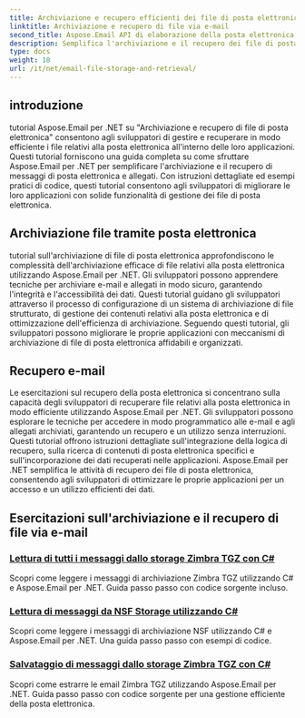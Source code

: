 ```yaml
---
title: Archiviazione e recupero efficienti dei file di posta elettronica
linktitle: Archiviazione e recupero di file via e-mail
second_title: Aspose.Email API di elaborazione della posta elettronica .NET
description: Semplifica l'archiviazione e il recupero dei file di posta elettronica utilizzando Aspose.Email per i tutorial .NET. Impara a gestire e accedere ai messaggi e-mail e agli allegati in modo programmatico.
type: docs
weight: 18
url: /it/net/email-file-storage-and-retrieval/
---
```


## introduzione

tutorial Aspose.Email per .NET su "Archiviazione e recupero di file di posta elettronica" consentono agli sviluppatori di gestire e recuperare in modo efficiente i file relativi alla posta elettronica all'interno delle loro applicazioni. Questi tutorial forniscono una guida completa su come sfruttare Aspose.Email per .NET per semplificare l'archiviazione e il recupero di messaggi di posta elettronica e allegati. Con istruzioni dettagliate ed esempi pratici di codice, questi tutorial consentono agli sviluppatori di migliorare le loro applicazioni con solide funzionalità di gestione dei file di posta elettronica.

## Archiviazione file tramite posta elettronica

tutorial sull'archiviazione di file di posta elettronica approfondiscono le complessità dell'archiviazione efficace di file relativi alla posta elettronica utilizzando Aspose.Email per .NET. Gli sviluppatori possono apprendere tecniche per archiviare e-mail e allegati in modo sicuro, garantendo l'integrità e l'accessibilità dei dati. Questi tutorial guidano gli sviluppatori attraverso il processo di configurazione di un sistema di archiviazione di file strutturato, di gestione dei contenuti relativi alla posta elettronica e di ottimizzazione dell'efficienza di archiviazione. Seguendo questi tutorial, gli sviluppatori possono migliorare le proprie applicazioni con meccanismi di archiviazione di file di posta elettronica affidabili e organizzati.

## Recupero e-mail

Le esercitazioni sul recupero della posta elettronica si concentrano sulla capacità degli sviluppatori di recuperare file relativi alla posta elettronica in modo efficiente utilizzando Aspose.Email per .NET. Gli sviluppatori possono esplorare le tecniche per accedere in modo programmatico alle e-mail e agli allegati archiviati, garantendo un recupero e un utilizzo senza interruzioni. Questi tutorial offrono istruzioni dettagliate sull'integrazione della logica di recupero, sulla ricerca di contenuti di posta elettronica specifici e sull'incorporazione dei dati recuperati nelle applicazioni. Aspose.Email per .NET semplifica le attività di recupero dei file di posta elettronica, consentendo agli sviluppatori di ottimizzare le proprie applicazioni per un accesso e un utilizzo efficienti dei dati.

## Esercitazioni sull'archiviazione e il recupero di file via e-mail
### [Lettura di tutti i messaggi dallo storage Zimbra TGZ con C#](./reading-all-messages-from-zimbra-tgz-storage-with-csharp/)
Scopri come leggere i messaggi di archiviazione Zimbra TGZ utilizzando C# e Aspose.Email per .NET. Guida passo passo con codice sorgente incluso.
### [Lettura di messaggi da NSF Storage utilizzando C#](./reading-messages-from-nsf-storage-using-csharp/)
Scopri come leggere i messaggi di archiviazione NSF utilizzando C# e Aspose.Email per .NET. Una guida passo passo con esempi di codice.
### [Salvataggio di messaggi dallo storage Zimbra TGZ con C#](./saving-messages-from-zimbra-tgz-storage-with-csharp/)
Scopri come estrarre le email Zimbra TGZ utilizzando Aspose.Email per .NET. Guida passo passo con codice sorgente per una gestione efficiente della posta elettronica.